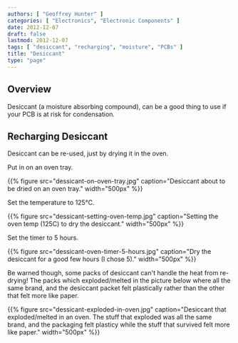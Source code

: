 ```yaml
---
authors: [ "Geoffrey Hunter" ]
categories: [ "Electronics", "Electronic Components" ]
date: 2012-12-07
draft: false
lastmod: 2012-12-07
tags: [ "desiccant", "recharging", "moisture", "PCBs" ]
title: "Desiccant"
type: "page"
---
```


## Overview

Desiccant (a moisture absorbing compound), can be a good thing to use if your PCB is at risk for condensation.

## Recharging Desiccant

Desiccant can be re-used, just by drying it in the oven.

Put in on an oven tray.

{{% figure src="dessicant-on-oven-tray.jpg" caption="Desiccant about to be dried on an oven tray."  width="500px" %}}

Set the temperature to 125°C.

{{% figure src="dessicant-setting-oven-temp.jpg" caption="Setting the oven temp (125C) to dry the desiccant."  width="500px" %}}

Set the timer to 5 hours.

{{% figure src="dessicant-oven-timer-5-hours.jpg" caption="Dry the desiccant for a good few hours (I chose 5)."  width="500px" %}}

Be warned though, some packs of desiccant can't handle the heat from re-drying! The packs which exploded/melted in the picture below where all the same brand, and the desiccant packet felt plastically rather than the other that felt more like paper.

{{% figure src="dessicant-exploded-in-oven.jpg" caption="Desiccant that exploded/melted in an oven. The stuff that exploded was all the same brand, and the packaging felt plasticy while the stuff that survived felt more like paper."  width="500px" %}}
